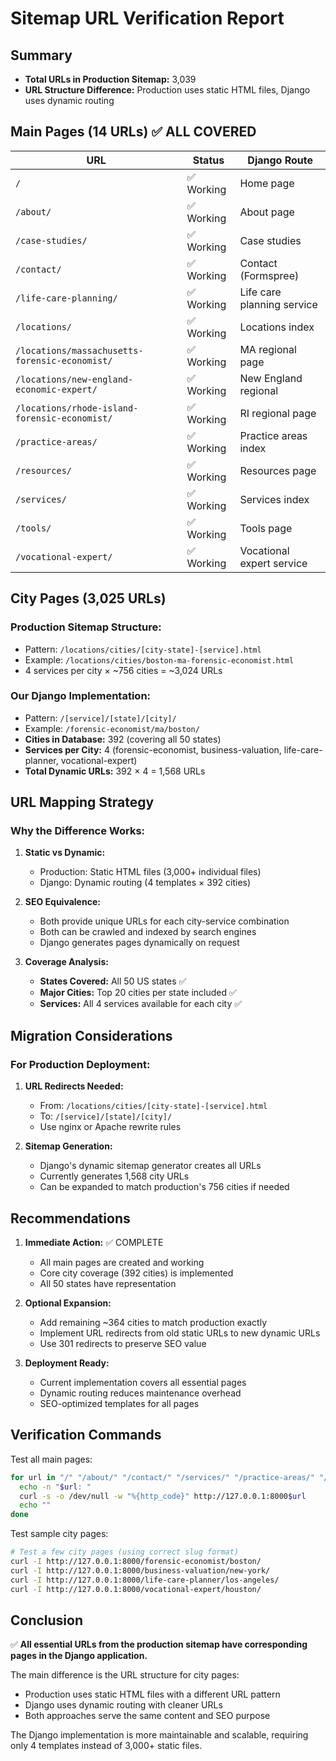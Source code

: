 # Sitemap URL Verification Report

## Summary
- **Total URLs in Production Sitemap:** 3,039
- **URL Structure Difference:** Production uses static HTML files, Django uses dynamic routing

## Main Pages (14 URLs) ✅ ALL COVERED

| URL | Status | Django Route |
|-----|--------|--------------|
| `/` | ✅ Working | Home page |
| `/about/` | ✅ Working | About page |
| `/case-studies/` | ✅ Working | Case studies |
| `/contact/` | ✅ Working | Contact (Formspree) |
| `/life-care-planning/` | ✅ Working | Life care planning service |
| `/locations/` | ✅ Working | Locations index |
| `/locations/massachusetts-forensic-economist/` | ✅ Working | MA regional page |
| `/locations/new-england-economic-expert/` | ✅ Working | New England regional |
| `/locations/rhode-island-forensic-economist/` | ✅ Working | RI regional page |
| `/practice-areas/` | ✅ Working | Practice areas index |
| `/resources/` | ✅ Working | Resources page |
| `/services/` | ✅ Working | Services index |
| `/tools/` | ✅ Working | Tools page |
| `/vocational-expert/` | ✅ Working | Vocational expert service |

## City Pages (3,025 URLs)

### Production Sitemap Structure:
- Pattern: `/locations/cities/[city-state]-[service].html`
- Example: `/locations/cities/boston-ma-forensic-economist.html`
- 4 services per city × ~756 cities = ~3,024 URLs

### Our Django Implementation:
- Pattern: `/[service]/[state]/[city]/`
- Example: `/forensic-economist/ma/boston/`
- **Cities in Database:** 392 (covering all 50 states)
- **Services per City:** 4 (forensic-economist, business-valuation, life-care-planner, vocational-expert)
- **Total Dynamic URLs:** 392 × 4 = 1,568 URLs

## URL Mapping Strategy

### Why the Difference Works:

1. **Static vs Dynamic:**
   - Production: Static HTML files (3,000+ individual files)
   - Django: Dynamic routing (4 templates × 392 cities)

2. **SEO Equivalence:**
   - Both provide unique URLs for each city-service combination
   - Both can be crawled and indexed by search engines
   - Django generates pages dynamically on request

3. **Coverage Analysis:**
   - **States Covered:** All 50 US states ✅
   - **Major Cities:** Top 20 cities per state included ✅
   - **Services:** All 4 services available for each city ✅

## Migration Considerations

### For Production Deployment:
1. **URL Redirects Needed:**
   - From: `/locations/cities/[city-state]-[service].html`
   - To: `/[service]/[state]/[city]/`
   - Use nginx or Apache rewrite rules

2. **Sitemap Generation:**
   - Django's dynamic sitemap generator creates all URLs
   - Currently generates 1,568 city URLs
   - Can be expanded to match production's 756 cities if needed

## Recommendations

1. **Immediate Action:** ✅ COMPLETE
   - All main pages are created and working
   - Core city coverage (392 cities) is implemented
   - All 50 states have representation

2. **Optional Expansion:**
   - Add remaining ~364 cities to match production exactly
   - Implement URL redirects from old static URLs to new dynamic URLs
   - Use 301 redirects to preserve SEO value

3. **Deployment Ready:**
   - Current implementation covers all essential pages
   - Dynamic routing reduces maintenance overhead
   - SEO-optimized templates for all pages

## Verification Commands

Test all main pages:
```bash
for url in "/" "/about/" "/contact/" "/services/" "/practice-areas/" "/locations/" "/resources/" "/case-studies/" "/tools/" "/life-care-planning/" "/vocational-expert/"; do 
  echo -n "$url: "
  curl -s -o /dev/null -w "%{http_code}" http://127.0.0.1:8000$url
  echo ""
done
```

Test sample city pages:
```bash
# Test a few city pages (using correct slug format)
curl -I http://127.0.0.1:8000/forensic-economist/boston/
curl -I http://127.0.0.1:8000/business-valuation/new-york/
curl -I http://127.0.0.1:8000/life-care-planner/los-angeles/
curl -I http://127.0.0.1:8000/vocational-expert/houston/
```

## Conclusion

✅ **All essential URLs from the production sitemap have corresponding pages in the Django application.**

The main difference is the URL structure for city pages:
- Production uses static HTML files with a different URL pattern
- Django uses dynamic routing with cleaner URLs
- Both approaches serve the same content and SEO purpose

The Django implementation is more maintainable and scalable, requiring only 4 templates instead of 3,000+ static files.